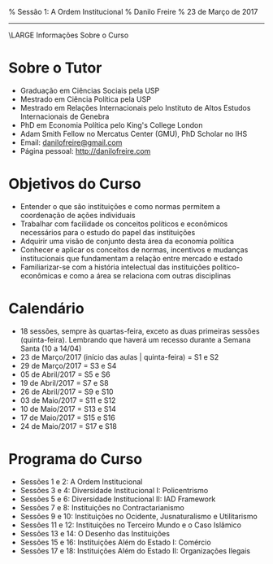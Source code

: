 % Sessão 1: A Ordem Institucional
% Danilo Freire
% 23 de Março de 2017
_ _ _

\LARGE Informações Sobre o Curso

# Sobre o Tutor

- Graduação em Ciências Sociais pela USP
- Mestrado em Ciência Política pela USP
- Mestrado em Relações Internacionais pelo Instituto de Altos Estudos Internacionais de Genebra
- PhD em Economia Política pelo King's College London
- Adam Smith Fellow no Mercatus Center (GMU), PhD Scholar no IHS
- Email: [danilofreire@gmail.com](mailto:danilofreire@gmail.com)
- Página pessoal: <http://danilofreire.com>

# Objetivos do Curso

- Entender o que são instituições e como normas permitem a coordenação de ações individuais
- Trabalhar com facilidade os conceitos políticos e econômicos necessários para o estudo do papel das instituições
- Adquirir uma visão de conjunto desta área da economia política
- Conhecer e aplicar os conceitos de normas, incentivos e mudanças institucionais que fundamentam a relação entre mercado e estado
- Familiarizar-se com a história intelectual das instituições político-econômicas e como a área se relaciona com outras disciplinas

# Calendário

- 18 sessões, sempre às quartas-feira, exceto as duas primeiras sessões (quinta-feira). Lembrando que haverá um recesso durante a Semana Santa (10 a 14/04)
- 23 de Março/2017 (início das aulas | quinta-feira) = S1 e S2
- 29 de Março/2017 = S3 e S4
- 05 de Abril/2017 = S5 e S6
- 19 de Abril/2017 = S7 e S8
- 26 de Abril/2017 = S9 e S10
- 03 de Maio/2017 = S11 e S12
- 10 de Maio/2017 = S13 e S14
- 17 de Maio/2017 = S15 e S16
- 24 de Maio/2017 = S17 e S18

# Programa do Curso

- Sessões 1 e 2: A Ordem Institucional
- Sessões 3 e 4: Diversidade Institucional I: Policentrismo
- Sessões 5 e 6: Diversidade Institucional II: IAD Framework
- Sessões 7 e 8: Instituições no Contractarianismo
- Sessões 9 e 10: Instituições no Ocidente, Jusnaturalismo e Utilitarismo
- Sessões 11 e 12: Instituições no Terceiro Mundo e o Caso Islâmico
- Sessões 13 e 14: O Desenho das Instituições
- Sessões 15 e 16: Instituições Além do Estado I: Comércio
- Sessões 17 e 18: Instituições Além do Estado II: Organizações Ilegais
